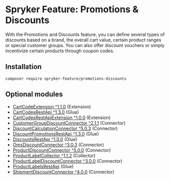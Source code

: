 # Spryker Feature: Promotions & Discounts

With the Promotions and Discounts feature, you can define several types of discounts based on a brand, the overall cart value, certain product ranges or special customer groups. You can also offer discount vouchers or simply incentivize certain products through coupon codes.

## Installation

```
composer require spryker-feature/promotions-discounts
```

## Optional modules
- [CartCodeExtension ^1.1.0](https://github.com/spryker/cart-code-extension) (Extension)
- [CartCodesRestApi ^1.3.0](https://github.com/spryker/cart-codes-rest-api) (Glue)
- [CartCodesRestApiExtension ^1.0.0](https://github.com/spryker/cart-codes-rest-api-extension) (Extension)
- [CustomerGroupDiscountConnector ^2.1.1](https://github.com/spryker/customer-group-discount-connector) (Connector)
- [DiscountCalculationConnector ^5.0.3](https://github.com/spryker/discount-calculation-connector) (Connector)
- [DiscountPromotionsRestApi ^1.3.0](https://github.com/spryker/discount-promotions-rest-api) (Glue)
- [DiscountsRestApi ^1.0.0](https://github.com/spryker/discounts-rest-api) (Glue)
- [OmsDiscountConnector ^3.0.3](https://github.com/spryker/oms-discount-connector) (Connector)
- [ProductDiscountConnector ^5.0.0](https://github.com/spryker/product-discount-connector) (Connector)
- [ProductLabelCollector ^1.1.2](https://github.com/spryker/product-label-collector) (Collector)
- [ProductLabelDiscountConnector ^3.0.0](https://github.com/spryker/product-label-discount-connector) (Connector)
- [ProductLabelsRestApi](https://github.com/spryker/product-labels-rest-api) (Glue)
- [ShipmentDiscountConnector ^4.0.0](https://github.com/spryker/shipment-discount-connector) (Connector)
